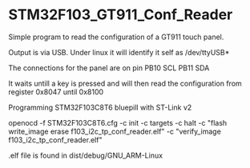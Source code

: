 # STM32F103_GT911_Conf_Reader

Simple program to read the configuration of a GT911 touch panel.

Output is via USB. Under linux it will identify it self as /dev/ttyUSB*

The connections for the panel are on pin
PB10 SCL
PB11 SDA

It waits untill a key is pressed and will then read the configuration from register 0x8047 until 0x8100

Programming STM32F103C8T6 bluepill with ST-Link v2

openocd -f STM32F103C8T6.cfg -c init -c targets -c halt -c "flash write_image erase f103_i2c_tp_conf_reader.elf" -c "verify_image f103_i2c_tp_conf_reader.elf"

.elf file is found in dist/debug/GNU_ARM-Linux
